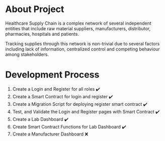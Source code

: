 # About Project

Healthcare Supply Chain is a complex network of several independent entities that include raw material suppliers, manufacturers, distributor, pharmacies, hospitals and patients. 

Tracking supplies through this network is non-trivial due to several factors including lack of information, centralized control and competing behaviour among stakeholders.

# Development Process

1. Create a Login and Register for all roles :heavy_check_mark:
2. Create a Smart Contract for login and register :heavy_check_mark:
3. Create a Migration Script for deploying register smart contract :heavy_check_mark:
4. Test, and Validate the Login and Register pages with Smart Contract :heavy_check_mark:
5. Create a Lab Dashboard :heavy_check_mark:
6. Create Smart Contract Functions for Lab Dashboard :heavy_check_mark:
7. Create a Manufacturer Dashboard :x:
